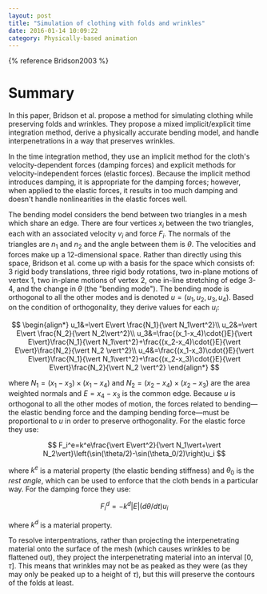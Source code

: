 ```yaml
---
layout: post
title: "Simulation of clothing with folds and wrinkles"
date: 2016-01-14 10:09:22
category: Physically-based animation
---
```


{% reference Bridson2003 %}

# Summary

In this paper, Bridson et al. propose a method for simulating clothing while preserving folds and wrinkles. They propose a mixed implicit/explicit time integration method, derive a physically accurate bending model, and handle interpenetrations in a way that preserves wrinkles.

In the time integration method, they use an implicit method for the cloth's velocity-dependent forces (damping forces) and explicit methods for velocity-independent forces (elastic forces). Because the implicit method introduces damping, it is appropriate for the damping forces; however, when applied to the elastic forces, it results in too much damping and doesn't handle nonlinearities in the elastic forces well.

The bending model considers the bend between two triangles in a mesh which share an edge. There are four vertices $x_i$ between the two triangles, each with an associated velocity $v_i$ and force $F_i$. The normals of the triangles are $n_1$ and $n_2$ and the angle between them is $\theta$. The velocities and forces make up a 12-dimensional space. Rather than directly using this space, Bridson et al. come up with a basis for the space which consists of: 3 rigid body translations, three rigid body rotations, two in-plane motions of vertex 1, two in-plane motions of vertex 2, one in-line stretching of edge 3-4, and the change in $\theta$ (the "bending mode"). The bending mode is orthogonal to all the other modes and is denoted $u=(u_1,u_2,u_3,u_4)$. Based on the condition of orthogonality, they derive values for each $u_i$:

$$
\begin{align*}
u_1&=\vert E\vert \frac{N_1}{\vert N_1\vert^2}\\
u_2&=\vert E\vert \frac{N_2}{\vert N_2\vert^2}\\
u_3&=\frac{(x_1-x_4)\cdot{}E}{\vert E\vert}\frac{N_1}{\vert N_1\vert^2}+\frac{(x_2-x_4)\cdot{}E}{\vert E\vert}\frac{N_2}{\vert N_2 \vert^2}\\
u_4&=\frac{(x_1-x_3)\cdot{}E}{\vert E\vert}\frac{N_1}{\vert N_1\vert^2}+\frac{(x_2-x_3)\cdot{}E}{\vert E\vert}\frac{N_2}{\vert N_2 \vert^2}
\end{align*}
$$

where $N_1=(x_1-x_3)\times (x_1-x_4)$ and $N_2=(x_2-x_4)\times(x_2-x_3)$ are the area weighted normals and $E=x_4-x_3$ is the common edge. Because $u$ is orthogonal to all the other modes of motion, the forces related to bending—the elastic bending force and the damping bending force—must be proportional to $u$ in order to preserve orthogonality. For the elastic force they use:

$$
F_i^e=k^e\frac{\vert E\vert^2}{\vert N_1\vert+\vert N_2\vert}\left(\sin(\theta/2)-\sin(\theta_0/2)\right)u_i
$$

where $k^e$ is a material property (the elastic bending stiffness) and $\theta_0$ is the *rest angle*, which can be used to enforce that the cloth bends in a particular way. For the damping force they use:

$$
F_i^d=-k^d\vert E\vert (d\theta/dt)u_i
$$

where $k^d$ is a material property.

To resolve interpentrations, rather than projecting the interpenetrating material onto the surface of the mesh (which causes wrinkles to be flattened out), they project the interpenetrating material into an interval $[0,\tau]$. This means that wrinkles may not be as peaked as they were (as they may only be peaked up to a height of $\tau$), but this will preserve the contours of the folds at least.
